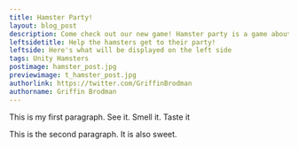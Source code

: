 ```yaml
---
title: Hamster Party!
layout: blog_post
description: Come check out our new game! Hamster party is a game about helping the hamsters get back to the party, bringing fun party surprises with them!
leftsidetitle: Help the hamsters get to their party!
leftside: Here's what will be displayed on the left side
tags: Unity Hamsters
postimage: hamster_post.jpg
previewimage: t_hamster_post.jpg
authorlink: https://twitter.com/GriffinBrodman
authorname: Griffin Brodman
---
```


This is my first paragraph. See it. Smell it. Taste it

This is the second paragraph. It is also sweet.
